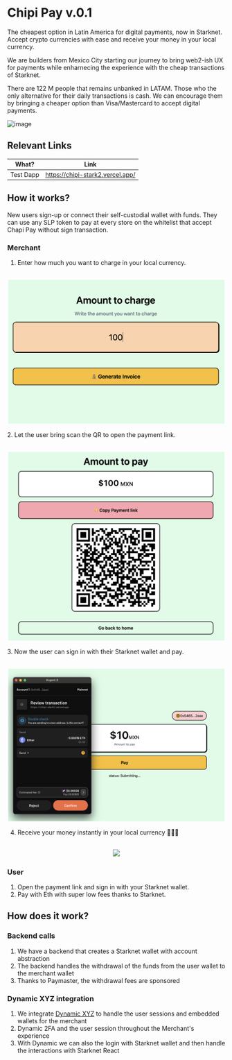 # Chipi Pay v.0.1
The cheapest option in Latin America for digital payments, now in Starknet. Accept crypto currencies with ease and receive your money in your local currency.

We are builders from Mexico City starting our journey to bring web2-ish UX for payments while enharnecing the experience with the cheap transactions of Starknet.

There are 122 M people that remains unbanked in LATAM. Those who the only alternative for their daily transactions is cash. We can encourage them by bringing a cheaper option than Visa/Mastercard to accept digital payments.



<img width="300" alt="image" src="https://github.com/ArturVargas/chipi-stark/assets/66660150/c2cfa740-e31a-4bcf-81bd-62f22494f1c9">


## Relevant Links

| What? | Link |
|---|---|
| Test Dapp | https://chipi-stark2.vercel.app/


## How it works?
New users sign-up or connect their self-custodial wallet with funds. They can use any SLP token to pay at every store on the whitelist that accept Chapi Pay without sign transaction. 

### Merchant
1. Enter how much you want to charge in your local currency. 
<p align="center">
    <br>
    <img src="public/charge.png" width="500"/>
    <br>
<p>
2. Let the user bring scan the QR to open the payment link. 
<p align="center">
    <br>
    <img src="public/charge-qr.png" width="500"/>
    <br>
<p>
3. Now the user can sign in with their Starknet wallet and pay.
<p align="center">
    <br>
    <img src="public/pay.png" width="500"/>
    <br>
<p>

4. Receive your money instantly in your local currency 🎉🎉🎉
<p align="center">
    <br>
    <img src="public/withdraw.png" width="500"/>
    <br>
<p>


### User
1. Open the payment link and sign in with your Starknet wallet.
2. Pay with Eth with super low fees thanks to Starknet.

## How does it work?

### Backend calls
1. We have a backend that creates a Starknet wallet with account abstraction
2. The backend handles the withdrawal of the funds from the user wallet to the merchant wallet
3. Thanks to Paymaster, the withdrawal fees are sponsored

### Dynamic XYZ integration
1. We integrate [Dynamic XYZ](https://app.dynamic.xyz/) to handle the user sessions and embedded wallets for the merchant
2. Dynamic 2FA and the user session throughout the Merchant's experience
3. With Dynamic we can also the login with Starknet wallet and then handle the interactions with Starknet React

